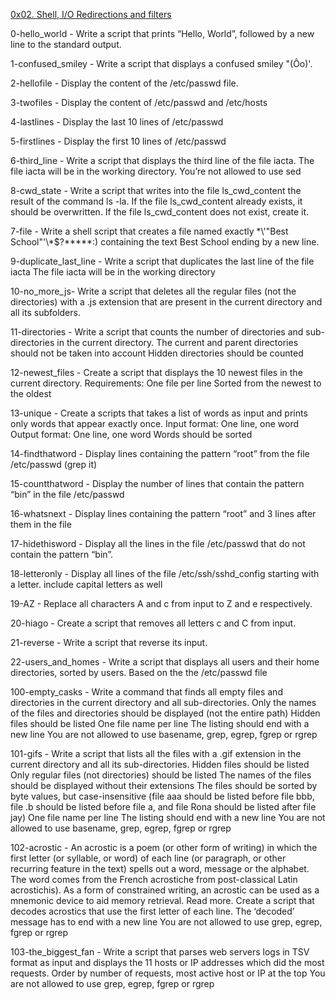 [0x02. Shell, I/O Redirections and filters](https://github.com/martinnyemba/alx-system_engineering-devops/tree/main/0x02-shell_redirections)



0-hello_world - Write a script that prints “Hello, World”, followed by a new line to the standard output.



1-confused_smiley - Write a script that displays a confused smiley "(Ôo)'.



2-hellofile - Display the content of the /etc/passwd file.



3-twofiles - Display the content of /etc/passwd and /etc/hosts



4-lastlines - Display the last 10 lines of /etc/passwd



5-firstlines - Display the first 10 lines of /etc/passwd



6-third_line - Write a script that displays the third line of the file iacta. The file iacta will be in the working directory. You’re not allowed to use sed



8-cwd_state - Write a script that writes into the file ls_cwd_content the result of the command ls -la. If the file ls_cwd_content already exists, it should be overwritten. If the file ls_cwd_content does not exist, create it.



7-file - Write a shell script that creates a file named exactly \*\\'"Best School"\'\\*$\?\*\*\*\*\*:) containing the text Best School ending by a new line.



9-duplicate_last_line - Write a script that duplicates the last line of the file iacta The file iacta will be in the working directory



10-no_more_js- Write a script that deletes all the regular files (not the directories) with a .js extension that are present in the current directory and all its subfolders.



11-directories - Write a script that counts the number of directories and sub-directories in the current directory. The current and parent directories should not be taken into account Hidden directories should be counted



12-newest_files - Create a script that displays the 10 newest files in the current directory. Requirements: One file per line Sorted from the newest to the oldest



13-unique - Create a scripts that takes a list of words as input and prints only words that appear exactly once. Input format: One line, one word Output format: One line, one word Words should be sorted



14-findthatword - Display lines containing the pattern “root” from the file /etc/passwd (grep it)



15-countthatword - Display the number of lines that contain the pattern “bin” in the file /etc/passwd



16-whatsnext - Display lines containing the pattern “root” and 3 lines after them in the file



17-hidethisword - Display all the lines in the file /etc/passwd that do not contain the pattern “bin”.



18-letteronly - Display all lines of the file /etc/ssh/sshd_config starting with a letter. include capital letters as well



19-AZ - Replace all characters A and c from input to Z and e respectively.



20-hiago - Create a script that removes all letters c and C from input.



21-reverse - Write a script that reverse its input.



22-users_and_homes - Write a script that displays all users and their home directories, sorted by users. Based on the the /etc/passwd file



100-empty_casks - Write a command that finds all empty files and directories in the current directory and all sub-directories. Only the names of the files and directories should be displayed (not the entire path) Hidden files should be listed One file name per line The listing should end with a new line You are not allowed to use basename, grep, egrep, fgrep or rgrep



101-gifs - Write a script that lists all the files with a .gif extension in the current directory and all its sub-directories. Hidden files should be listed Only regular files (not directories) should be listed The names of the files should be displayed without their extensions The files should be sorted by byte values, but case-insensitive (file aaa should be listed before file bbb, file .b should be listed before file a, and file Rona should be listed after file jay) One file name per line The listing should end with a new line You are not allowed to use basename, grep, egrep, fgrep or rgrep



102-acrostic - An acrostic is a poem (or other form of writing) in which the first letter (or syllable, or word) of each line (or paragraph, or other recurring feature in the text) spells out a word, message or the alphabet. The word comes from the French acrostiche from post-classical Latin acrostichis). As a form of constrained writing, an acrostic can be used as a mnemonic device to aid memory retrieval. Read more. Create a script that decodes acrostics that use the first letter of each line. The ‘decoded’ message has to end with a new line You are not allowed to use grep, egrep, fgrep or rgrep



103-the_biggest_fan - Write a script that parses web servers logs in TSV format as input and displays the 11 hosts or IP addresses which did the most requests. Order by number of requests, most active host or IP at the top You are not allowed to use grep, egrep, fgrep or rgrep
